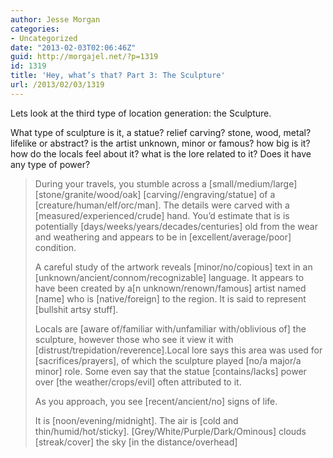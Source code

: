 ```yaml
---
author: Jesse Morgan
categories:
- Uncategorized
date: "2013-02-03T02:06:46Z"
guid: http://morgajel.net/?p=1319
id: 1319
title: 'Hey, what’s that? Part 3: The Sculpture'
url: /2013/02/03/1319
---
```


Lets look at the third type of location generation: the Sculpture.

What type of sculpture is it, a statue? relief carving? stone, wood, metal? lifelike or abstract? is the artist unknown, minor or famous? how big is it? how do the locals feel about it? what is the lore related to it? Does it have any type of power?

> During your travels, you stumble across a \[small/medium/large\] \[stone/granite/wood/oak\] \[carving//engraving/statue\] of a \[creature/human/elf/orc/man\]. The details were carved with a \[measured/experienced/crude\] hand. You’d estimate that is is potentially \[days/weeks/years/decades/centuries\] old from the wear and weathering and appears to be in \[excellent/average/poor\] condition.  
>   
> A careful study of the artwork reveals \[minor/no/copious\] text in an \[unknown/ancient/connom/recognizable\] language. It appears to have been created by a\[n unknown/renown/famous\] artist named \[name\] who is \[native/foreign\] to the region. It is said to represent \[bullshit artsy stuff\].  
>   
> Locals are \[aware of/familiar with/unfamiliar with/oblivious of\] the sculpture, however those who see it view it with \[distrust/trepidation/reverence\].Local lore says this area was used for \[sacrifices/prayers\], of which the sculpture played \[no/a major/a minor\] role. Some even say that the statue \[contains/lacks\] power over \[the weather/crops/evil\] often attributed to it.  
>   
> As you approach, you see \[recent/ancient/no\] signs of life.  
>   
> It is \[noon/evening/midnight\]. The air is \[cold and thin/humid/hot/sticky\]. \[Grey/White/Purple/Dark/Ominous\] clouds \[streak/cover\] the sky \[in the distance/overhead\]